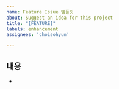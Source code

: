 ```yaml
---
name: Feature Issue 템플릿
about: Suggest an idea for this project
title: "[FEATURE]"
labels: enhancement
assignees: 'choisohyun'

---
```


## 내용

- 
